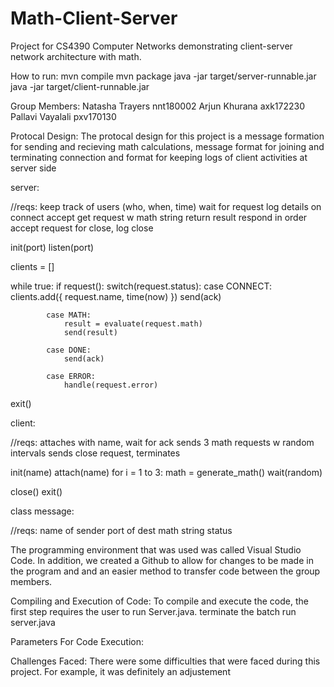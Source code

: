 # Math-Client-Server
Project for CS4390 Computer Networks demonstrating client-server network architecture with math.

How to run:
mvn compile
mvn package
java -jar target/server-runnable.jar
java -jar target/client-runnable.jar

Group Members:
Natasha Trayers nnt180002
Arjun Khurana axk172230
Pallavi Vayalali  pxv170130

Protocal Design:
The protocal design for this project is a message formation for sending and recieving math calculations, message format for joining and terminating connection and format for keeping logs of client activities at server side

server:

//reqs: 
	keep track of users (who, when, time)
	wait for request
	log details on connect
	accept get request w math string
	return result
	respond in order
	accept request for close, log close

init(port)
listen(port)

clients = []

while true:
	if request():
		switch(request.status):
			case CONNECT:
				clients.add({
					request.name,
					time(now)
				})
				send(ack)
			
			case MATH:
				result = evaluate(request.math)
				send(result)
			
			case DONE:
				send(ack)

			case ERROR:
				handle(request.error)

exit()

client:

//reqs:
	attaches with name, wait for ack
	sends 3 math requests w random intervals
	sends close request, terminates

init(name)
attach(name)
for i = 1 to 3:
	math = generate_math()
	wait(random)

close()
exit()

class message:

//reqs:
	name of sender
	port of dest
	math string
	status

The programming environment that was used was called Visual Studio Code. In addition, we created a Github to allow for changes 
to be made in the program and and an easier method to transfer code between the group members.

Compiling and Execution of Code:
To compile and execute the code, the first step requires the user to run Server.java. 
terminate the batch
run server.java

Parameters For Code Execution:

Challenges Faced:
There were some difficulties that were faced during this project. For example, it was definitely an adjustement 

